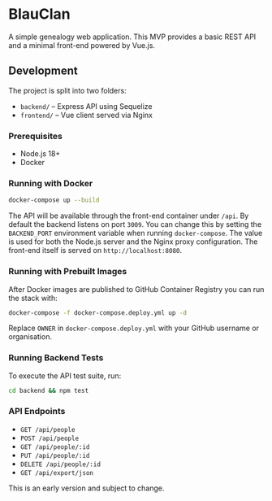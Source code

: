 # BlauClan

A simple genealogy web application. This MVP provides a basic REST API and a minimal front-end powered by Vue.js.

## Development

The project is split into two folders:

- `backend/` – Express API using Sequelize
- `frontend/` – Vue client served via Nginx

### Prerequisites

- Node.js 18+
- Docker

### Running with Docker

```bash
docker-compose up --build
```

The API will be available through the front-end container under `/api`. By default
the backend listens on port `3009`. You can change this by setting the
`BACKEND_PORT` environment variable when running `docker-compose`. The value is
used for both the Node.js server and the Nginx proxy configuration. The front-end itself is served on
`http://localhost:8080`.

### Running with Prebuilt Images

After Docker images are published to GitHub Container Registry you can run the stack with:

```bash
docker-compose -f docker-compose.deploy.yml up -d
```

Replace `OWNER` in `docker-compose.deploy.yml` with your GitHub username or organisation.

### Running Backend Tests

To execute the API test suite, run:

```bash
cd backend && npm test
```

### API Endpoints

- `GET /api/people`
- `POST /api/people`
- `GET /api/people/:id`
- `PUT /api/people/:id`
- `DELETE /api/people/:id`
- `GET /api/export/json`

This is an early version and subject to change.
